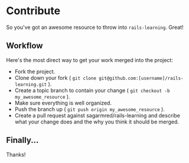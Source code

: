 Contribute
==========

So you've got an awesome resource to throw into `rails-learning`. Great! 

Workflow
--------

Here's the most direct way to get your work merged into the project:

* Fork the project.
* Clone down your fork ( `git clone git@github.com:[username]/rails-learning.git` ).
* Create a topic branch to contain your change ( `git checkout -b my_awesome_resource` ).
* Make sure everything is well organized.
* Push the branch up ( `git push origin my_awesome_resource` ).
* Create a pull request against sagarmred/rails-learning and describe what your change
  does and the why you think it should be merged.

Finally...
----------

Thanks!
